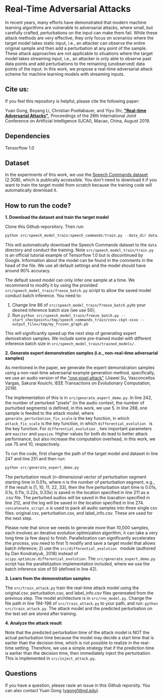 
# Real-Time Adversarial Attacks
In recent years, many efforts have demonstrated that modern machine learning algorithms are vulnerable to adversarial attacks, where small, but carefully crafted, perturbations on the input can make them fail. While these attack methods are very effective, they only focus on scenarios where the target model takes static input, i.e., an attacker can observe the entire original sample and then add a perturbation at any point of the sample. These attack approaches are not applicable to situations where the target model takes streaming input, i.e., an attacker is only able to observe past data points and add perturbations to the remaining (unobserved) data points of the input. In this work, we propose a real-time adversarial attack scheme for machine learning models with streaming inputs.

## Cite us:  
If you feel this repository is helpful, please cite the following paper:

Yuan Gong, Boyang Li, Christian Poellabauer, and Yiyu Shi, **["Real-time Adversarial Attacks"](https://www.ijcai.org/Proceedings/2019/649)**, Proceedings of the 28th International Joint Conference on Artificial Intelligence (IJCAI), Macao, China, August 2019.

## Dependencies
Tensorflow 1.0

## Dataset

In the experiments of this work, we use the [Speech Commands dataset](https://storage.cloud.google.com/download.tensorflow.org/data/speech_commands_v0.02.tar.gz) (2.3GB), which is publically accessible. You don't need to download it if you want to train the target model from scratch because the training code will automatically download it.

## How to run the code?
**1. Download the dataset and train the target model**

Clone this Github reporsitory. Then run:
```python
python src/speech_model_train/speech_commands/train.py --data_dir data/
``` 
This will automatically download the Speech Commands dataset to the ``data`` directory and conduct the training. Note ``src/speech_model_train/train.py`` is an official tutorial example of Tensorflow 1.0 but is discontinued by Google. Information about the model can be found in the comments in the head of the file. We use all default settings and the model should have around 90% accuracy. 

The default saved model can only infer one sample at a time. We recommend to modify it by using the provided ``src/speech_model_train/freeze_batch.py`` script to allow the saved model conduct batch inference. You need to: 
1) Change line 86 of ``src/speech_model_train/freeze_batch.py``to your desired inference batch size (we use 50); 
2) Run ``python src/speech_model_train/freeze_batch.py --start_checkpoint=/tmp/speech_commands_train/conv.ckpt-xxxx --output_file=/tmp/my_frozen_graph.pb
``

This will significantly speed up the next step of generating expert demostration samples. We include some pre-trained model with different inference batch size in ``src/speech_model_train/trained_models/``.

**2. Generate expert demonstration samples (i.e., non-real-time adversarial samples)**

 As mentioned in the paper, we generate the expert demonstration samples using a non-real-time adversarial example generation method, specifically, we use an audio version of the ["one-pixel attack"](https://arxiv.org/abs/1710.08864) (Jiawei Su, Vasconcellos Vargas, Sakurai Kouichi, IEEE Transactions on Evolutionary Computation, 2019). 

The implementation of this is in ``src/generate_expert_demo.py``.  In line 242, the number of perturbed "pixels" (in the audio context, the number of purturbed segments) is defined, in this work, we use 5. In line 268, one sample is feeded to the attack model, where ``generate_perturbation_fix_scale`` is the key function, in which ``attack_fix_scale`` is the key function, in which ``differential_evolution `` is the key function. For ``differential_evolution ``, two important parameters are ``maxiter`` and ``popsize``. Higher values for both do lead to better attack performance, but also increase the computation overhead, in this work, we use 75 and 10, respectively. 

To run the code, first change the path of the target model and dataset in line 247 and line 251 and then run:

```python
python src/generate_expert_demo.py
```
The perturbation result (n-dimensional vector of perturbation segment starting time in 0.01s, where n is the number of perturbation segment, e.g., if the result is [1, 10, 11, 22, 33], then the five perturbation start time is 0.01s, 0.1s, 0.11s, 0.22s, 0.33s) is saved in the location specified in line 211 as a .csv file. The perturbed audios will be saved in the loacation specified in line 212, and the log will be saved in the location specified in line 274. ``concatenate_script.m`` is used to pack all audio samples into three single csv files: original.csv, perturbation.csv, and label_info.csv. These are used for the next step.

Please note that since we needs to generate more than 10,000 samples, each involves an iterative evolution optimization algorithm, it can take a very long time (a few days) to finish. Parallelization can significantly accelerates the process, you need to first 1) modify and save a target model that allows batch inference; 2) use the ``src/differential_evolution `` module (authored by Dan Kondratyuk, 2018) instead of ``scipy.optimize.differential_evolution``. The ``src/generate_expert_demo.py`` script has the parallelization implementation included, where we use the batch inference size of 50 (defined in line 42).

**3. Learn from the demonstration samples**

The ``src/train_attack.py`` train the real-time attack model using the original.csv, perturbation.csv, and label_info.csv files genereated from the previous step. The model architecture is in ``src/rnn_model.py``.  Change the file path in line 194-196 of ``src/train_attack.py`` to your path, and run: ``python src/train_attack.py``.  The attack model and the predicted perturbation on the test set are stored after training.

**4. Analyze the attack result**

Note that the predicted perturbation time of the attack model is NOT the actual perturbation time because the model may decide a start time that is earlier than the decision time, which is not possible to realize in the real-time setting. Therefore, we use a simple strategy that if the prediction time is earlier than the decision time, then immediately inject the perturbation. This is implemented in ``src/inject_attack.py``.

## Questions

If you have a question, please rasie an issue in this Github reporsity. You can also contact Yuan Gong (ygong1@nd.edu).
